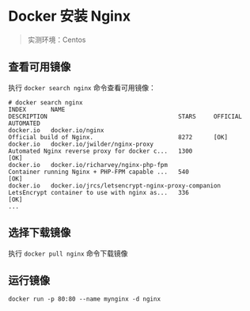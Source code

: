 # Docker 安装 Nginx

> 实测环境：Centos

## 查看可用镜像

执行 `docker search nginx` 命令查看可用镜像：

```docker
# docker search nginx
INDEX       NAME                                                             DESCRIPTION                                     STARS     OFFICIAL   AUTOMATED
docker.io   docker.io/nginx                                                  Official build of Nginx.                        8272      [OK]       
docker.io   docker.io/jwilder/nginx-proxy                                    Automated Nginx reverse proxy for docker c...   1300                 [OK]
docker.io   docker.io/richarvey/nginx-php-fpm                                Container running Nginx + PHP-FPM capable ...   540                  [OK]
docker.io   docker.io/jrcs/letsencrypt-nginx-proxy-companion                 LetsEncrypt container to use with nginx as...   336                  [OK]
...
```

## 选择下载镜像

执行 `docker pull nginx` 命令下载镜像

## 运行镜像

```
docker run -p 80:80 --name mynginx -d nginx
```

